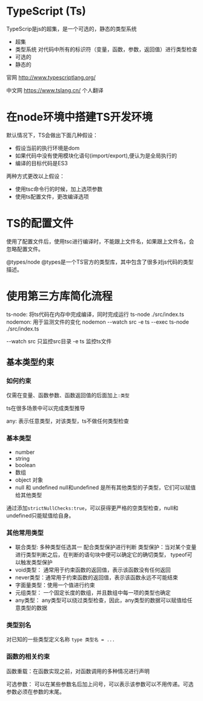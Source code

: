 # TypeScript (Ts)
TypeScrip是js的超集，是一个可选的，静态的类型系统

- 超集
- 类型系统 对代码中所有的标识符（变量，函数，参数，返回值）进行类型检查
- 可选的
- 静态的

官网  http://www.typescriptlang.org/
 
中文网  https://www.tslang.cn/  个人翻译



# 在node环境中搭建TS开发环境


默认情况下，TS会做出下面几种假设：
- 假设当前的执行环境是dom
- 如果代码中没有使用模块化语句(import/export),便认为是全局执行的
- 编译的目标代码是ES3

两种方式更改以上假设：
- 使用tsc命令行的时候，加上选项参数 
- 使用ts配置文件，更改编译选项

# TS的配置文件
使用了配置文件后，使用tsc进行编译时，不能跟上文件名，如果跟上文件名，会忽略配置文件。

@types/node
@types是一个TS官方的类型库，其中包含了很多对js代码的类型描述。

# 使用第三方库简化流程
ts-node: 将ts代码在内存中完成编译，同时完成运行 ts-node ./src/index.ts
nodemon: 用于监测文件的变化  nodemon --watch src -e ts --exec ts-node ./src/index.ts

--watch src 只监控src目录
 -e ts  监控ts文件

 ## 基本类型约束

 ### 如何约束
 仅需在变量、函数参数、函数返回值的后面加上```:类型```

 ts在很多场景中可以完成类型推导

 any: 表示任意类型，对该类型，ts不做任何类型检查

 ### 基本类型
 - number
 - string 
 - boolean
 - 数组
 - object 对象
 - null 和 undefined 
 null和undefined 是所有其他类型的子类型，它们可以赋值给其他类型

 通过添加```strictNullChecks:true```，可以获得更严格的空类型检查，null和undefined只能赋值给自身。

 ### 其他常用类型
 - 联合类型: 多种类型任选其一
 配合类型保护进行判断
 类型保护：当对某个变量进行类型判断之后，在判断的语句块中便可以确定它的确切类型， typeof可以触发类型保护
 - void类型： 通常用于约束函数的返回值，表示该函数没有任何返回
 - never类型：通常用于约束函数的返回值，表示该函数永远不可能结束
 - 字面量类型：使用一个值进行约束
 - 元组类型： 一个固定长度的数组，并且数组中每一项的类型也确定
 - any类型： any类型可以绕过类型检查，因此，any类型的数据可以赋值给任意类型的数据

 ### 类型别名
 对已知的一些类型定义名称
 ``` type 类型名 = ... ```

 ### 函数的相关约束
 函数重载：在函数实现之前，对函数调用的多种情况进行声明

 可选参数： 可以在某些参数名后加上问号，可以表示该参数可以不用传递。可选参数必须在参数的末尾。
